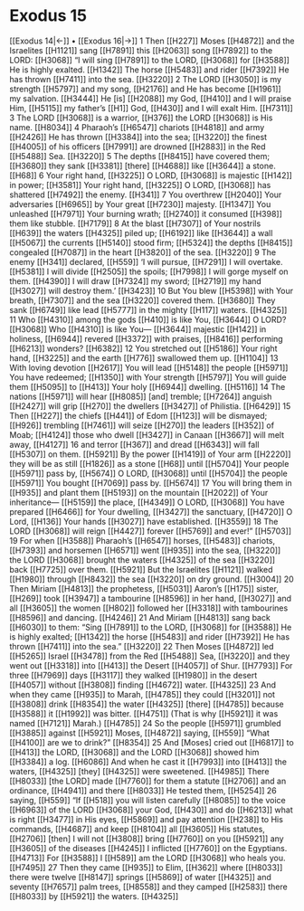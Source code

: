 # Exodus 15
[[Exodus 14|←]] • [[Exodus 16|→]]
1 Then [[H227]] Moses [[H4872]] and the Israelites [[H1121]] sang [[H7891]] this [[H2063]] song [[H7892]] to the LORD: [[H3068]] “I will sing [[H7891]] to the LORD, [[H3068]] for [[H3588]] He is highly exalted. [[H1342]] The horse [[H5483]] and rider [[H7392]] He has thrown [[H7411]] into the sea. [[H3220]] 
2 The LORD [[H3050]] is my strength [[H5797]] and my song, [[H2176]] and He has become [[H1961]] my salvation. [[H3444]] He [is] [[H2088]] my God, [[H410]] and I will praise Him, [[H5115]] my father’s [[H1]] God, [[H430]] and I will exalt Him. [[H7311]] 
3 The LORD [[H3068]] is a warrior, [[H376]] the LORD [[H3068]] is His name. [[H8034]] 
4 Pharaoh’s [[H6547]] chariots [[H4818]] and army [[H2426]] He has thrown [[H3384]] into the sea; [[H3220]] the finest [[H4005]] of his officers [[H7991]] are drowned [[H2883]] in the Red [[H5488]] Sea. [[H3220]] 
5 The depths [[H8415]] have covered them; [[H3680]] they sank [[H3381]] [there] [[H4688]] like [[H3644]] a stone. [[H68]] 
6 Your right hand, [[H3225]] O LORD, [[H3068]] is majestic [[H142]] in power; [[H3581]] Your right hand, [[H3225]] O LORD, [[H3068]] has shattered [[H7492]] the enemy. [[H341]] 
7 You overthrew [[H2040]] Your adversaries [[H6965]] by Your great [[H7230]] majesty. [[H1347]] You unleashed [[H7971]] Your burning wrath; [[H2740]] it consumed [[H398]] them like stubble. [[H7179]] 
8 At the blast [[H7307]] of Your nostrils [[H639]] the waters [[H4325]] piled up; [[H6192]] like [[H3644]] a wall [[H5067]] the currents [[H5140]] stood firm; [[H5324]] the depths [[H8415]] congealed [[H7087]] in the heart [[H3820]] of the sea. [[H3220]] 
9 The enemy [[H341]] declared, [[H559]] ‘I will pursue, [[H7291]] I will overtake. [[H5381]] I will divide [[H2505]] the spoils; [[H7998]] I will gorge myself on them. [[H4390]] I will draw [[H7324]] my sword; [[H2719]] my hand [[H3027]] will destroy them.’ [[H3423]] 
10 But You blew [[H5398]] with Your breath, [[H7307]] and the sea [[H3220]] covered them. [[H3680]] They sank [[H6749]] like lead [[H5777]] in the mighty [[H117]] waters. [[H4325]] 
11 Who [[H4310]] among the gods [[H410]] is like You, [[H3644]] O LORD? [[H3068]] Who [[H4310]] is like You— [[H3644]] majestic [[H142]] in holiness, [[H6944]] revered [[H3372]] with praises, [[H8416]] performing [[H6213]] wonders? [[H6382]] 
12 You stretched out [[H5186]] Your right hand, [[H3225]] and the earth [[H776]] swallowed them up. [[H1104]] 
13 With loving devotion [[H2617]] You will lead [[H5148]] the people [[H5971]] You have redeemed; [[H1350]] with Your strength [[H5797]] You will guide them [[H5095]] to [[H413]] Your holy [[H6944]] dwelling. [[H5116]] 
14 The nations [[H5971]] will hear [[H8085]] [and] tremble; [[H7264]] anguish [[H2427]] will grip [[H270]] the dwellers [[H3427]] of Philistia. [[H6429]] 
15 Then [[H227]] the chiefs [[H441]] of Edom [[H123]] will be dismayed; [[H926]] trembling [[H7461]] will seize [[H270]] the leaders [[H352]] of Moab; [[H4124]] those who dwell [[H3427]] in Canaan [[H3667]] will melt away, [[H4127]] 
16 and terror [[H367]] and dread [[H6343]] will fall [[H5307]] on them. [[H5921]] By the power [[H1419]] of Your arm [[H2220]] they will be as still [[H1826]] as a stone [[H68]] until [[H5704]] Your people [[H5971]] pass by, [[H5674]] O LORD, [[H3068]] until [[H5704]] the people [[H5971]] You bought [[H7069]] pass by. [[H5674]] 
17 You will bring them in [[H935]] and plant them [[H5193]] on the mountain [[H2022]] of Your inheritance— [[H5159]] the place, [[H4349]] O LORD, [[H3068]] You have prepared [[H6466]] for Your dwelling, [[H3427]] the sanctuary, [[H4720]] O Lord, [[H136]] Your hands [[H3027]] have established. [[H3559]] 
18 The LORD [[H3068]] will reign [[H4427]] forever [[H5769]] and ever!” [[H5703]] 
19 For when [[H3588]] Pharaoh’s [[H6547]] horses, [[H5483]] chariots, [[H7393]] and horsemen [[H6571]] went [[H935]] into the sea, [[H3220]] the LORD [[H3068]] brought the waters [[H4325]] of the sea [[H3220]] back [[H7725]] over them. [[H5921]] But the Israelites [[H1121]] walked [[H1980]] through [[H8432]] the sea [[H3220]] on dry ground. [[H3004]] 
20 Then Miriam [[H4813]] the prophetess, [[H5031]] Aaron’s [[H175]] sister, [[H269]] took [[H3947]] a tambourine [[H8596]] in her hand, [[H3027]] and all [[H3605]] the women [[H802]] followed her [[H3318]] with tambourines [[H8596]] and dancing. [[H4246]] 
21 And Miriam [[H4813]] sang back [[H6030]] to them:  “Sing [[H7891]] to the LORD, [[H3068]] for [[H3588]] He is highly exalted; [[H1342]] the horse [[H5483]] and rider [[H7392]] He has thrown [[H7411]] into the sea.” [[H3220]] 
22 Then Moses [[H4872]] led [[H5265]] Israel [[H3478]] from the Red [[H5488]] Sea, [[H3220]] and they went out [[H3318]] into [[H413]] the Desert [[H4057]] of Shur. [[H7793]] For three [[H7969]] days [[H3117]] they walked [[H1980]] in the desert [[H4057]] without [[H3808]] finding [[H4672]] water. [[H4325]] 
23 And when they came [[H935]] to Marah, [[H4785]] they could [[H3201]] not [[H3808]] drink [[H8354]] the water [[H4325]] [there] [[H4785]] because [[H3588]] it [[H1992]] was bitter. [[H4751]] (That is why [[H5921]] it was named [[H7121]] Marah.) [[H4785]] 
24 So the people [[H5971]] grumbled [[H3885]] against [[H5921]] Moses, [[H4872]] saying, [[H559]] “What [[H4100]] are we to drink?” [[H8354]] 
25 And [Moses] cried out [[H6817]] to [[H413]] the LORD, [[H3068]] and the LORD [[H3068]] showed him [[H3384]] a log. [[H6086]] And when he cast it [[H7993]] into [[H413]] the waters, [[H4325]] [they] [[H4325]] were sweetened. [[H4985]] There [[H8033]] [the LORD] made [[H7760]] for them  a statute [[H2706]] and an ordinance, [[H4941]] and there [[H8033]] He tested them, [[H5254]] 
26 saying, [[H559]] “If [[H518]] you will listen carefully [[H8085]] to the voice [[H6963]] of the LORD [[H3068]] your God, [[H430]] and do [[H6213]] what is right [[H3477]] in His eyes, [[H5869]] and pay attention [[H238]] to His commands, [[H4687]] and keep [[H8104]] all [[H3605]] His statutes, [[H2706]] [then] I will not [[H3808]] bring [[H7760]] on you [[H5921]] any [[H3605]] of the diseases [[H4245]] I inflicted [[H7760]] on the Egyptians. [[H4713]] For [[H3588]] I [[H589]] am the LORD [[H3068]] who heals you. [[H7495]] 
27 Then they came [[H935]] to Elim, [[H362]] where [[H8033]] there were twelve [[H8147]] springs [[H5869]] of water [[H4325]] and seventy [[H7657]] palm trees, [[H8558]] and they camped [[H2583]] there [[H8033]] by [[H5921]] the waters. [[H4325]] 
